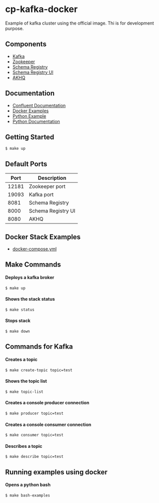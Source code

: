 # cp-kafka-docker

Example of kafka cluster using the official image. Thi is for development purpose.

## Components

- [Kafka](https://hub.docker.com/r/confluentinc/cp-kafka)
- [Zookeeper](https://hub.docker.com/r/confluentinc/cp-zookeeper)
- [Schema Registry](https://hub.docker.com/r/confluentinc/cp-schema-registry)
- [Schema Registry UI](https://hub.docker.com/r/landoop/schema-registry-ui/)
- [AKHQ](https://github.com/tchiotludo/akhq)  

## Documentation

- [Confluent Documentation](https://docs.confluent.io/platform/current/installation/docker/config-reference.html)
- [Docker Examples](https://github.com/confluentinc/examples)
- [Python Example](https://github.com/confluentinc/confluent-kafka-python)
- [Python Documentation](https://docs.confluent.io/platform/current/clients/confluent-kafka-python/html/index.html)

## Getting Started

```
$ make up
```

## Default Ports

| Port | Description |
| - | - |
| 12181 | Zookeeper port |
| 19093 | Kafka port |
| 8081 | Schema Registry |
| 8000 | Schema Registry UI |
| 8080 | AKHQ |

## Docker Stack Examples

- [docker-compose.yml](docker-compose.yml)

## Make Commands

#### Deploys a kafka broker
```
$ make up
```

#### Shows the stack status
```
$ make status
```

#### Stops stack
```
$ make down
```

## Commands for Kafka

#### Creates a topic
```
$ make create-topic topic=test
```

#### Shows the topic list
```
$ make topic-list
```

#### Creates a console producer connection
```
$ make producer topic=test
```

#### Creates a console consumer connection
```
$ make consumer topic=test
```

#### Describes a topic
```
$ make describe topic=test
```

## Running examples using docker

#### Opens a python bash 
```
$ make bash-examples
```